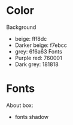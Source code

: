 # Color

Background
- beige: fff8dc
- Darker beige: f7ebcc
- grey: 6f6a63
Fonts
- Purple red: 760001
- Dark grey: 181818

# Fonts

About box:
- fonts shadow
